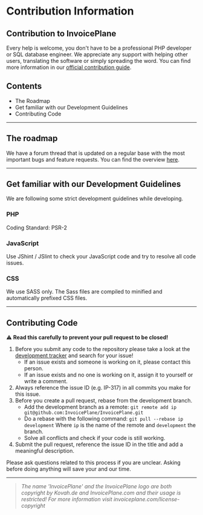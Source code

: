 # Contribution Information

## Contribution to InvoicePlane

Every help is welcome, you don't have to be a professional PHP developer or SQL database engineer.
We appreciate any support with helping other users, translating the software or simply spreading
the word. You can find more information in our [official contribution guide](https://go.invoiceplane.com/contribution).


## Contents

* The Roadmap
* Get familiar with our Development Guidelines
* Contributing Code

---

## The roadmap

We have a forum thread that is updated on a regular base with the most important bugs and feature requests.
You can find the overview [here](https://go.invoiceplane.com/roadmapv1).

---

## Get familiar with our Development Guidelines

We are following some strict development guidelines while developing.

### PHP
Coding Standard: PSR-2

### JavaScript
Use JShint / JSlint to check your JavaScript code and try to resolve all code issues.

### CSS
We use SASS only. The Sass files are compiled to minified and automatically prefixed CSS files.

---

## Contributing Code

:warning: **Read this carefully to prevent your pull request to be closed!**

1. Before you submit any code to the repository please take a look at the [development tracker](https://development.invoiceplane.com) and search for your issue!
    * If an issue exists and someone is working on it, please contact this person.
    * If an issue exists and no one is working on it, assign it to yourself or write a comment.
2. Always reference the issue ID (e.g. IP-317) in all commits you make for this issue.
3. Before you create a pull request, rebase from the development branch.
    * Add the development branch as a remote: `git remote add ip git@github.com:InvoicePlane/InvoicePlane.git`
    * Do a rebase with the following command: `git pull --rebase ip development`
    Where `ip` is the name of the remote and `development` the branch.
    * Solve all conflicts and check if your code is still working.
4. Submit the pull request, reference the issue ID in the title and add a meaningful description.

Please ask questions related to this process if you are unclear. Asking before doing anything will save your and our time.

---

> _The name 'InvoicePlane' and the InvoicePlane logo are both copyright by Kovah.de and InvoicePlane.com
and their usage is restricted! For more information visit invoiceplane.com/license-copyright_
